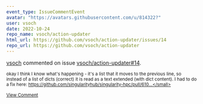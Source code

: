 ```yaml
---
event_type: IssueCommentEvent
avatar: "https://avatars.githubusercontent.com/u/814322?"
user: vsoch
date: 2022-10-24
repo_name: vsoch/action-updater
html_url: https://github.com/vsoch/action-updater/issues/14
repo_url: https://github.com/vsoch/action-updater
---
```


<a href='https://github.com/vsoch' target='_blank'>vsoch</a> commented on issue <a href='https://github.com/vsoch/action-updater/issues/14' target='_blank'>vsoch/action-updater#14</a>.

<small>okay I think I know what's happening - it's a list that it moves to the previous line, so instead of a list of dicts (correct) it is read as a text extended (with dict content). I had to do a fix here: https://github.com/singularityhub/singularity-hpc/pull/610...</small>

<a href='https://github.com/vsoch/action-updater/issues/14' target='_blank'>View Comment</a>